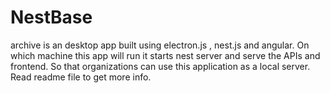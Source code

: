 # NestBase
archive is an desktop app built using electron.js , nest.js and angular. On which machine this app will run it starts nest server and serve the APIs and frontend. So that organizations can use this application as a local server. Read readme file to get more info.
